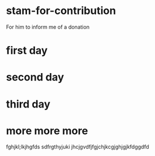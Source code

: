 # stam-for-contribution
For him to inform me of a donation

# first day
# second day
# third day
# more more more
fghjkl;lkjhgfds
sdfrgthyjuki
jhcjgvdfjfgjchjkcgjghjgjkfdggdfd

